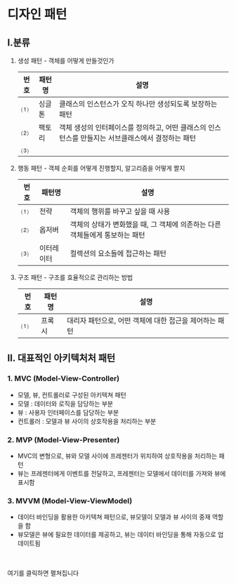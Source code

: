 
# 디자인 패턴

## Ⅰ.분류
1. 생성 패턴 - 객체를 어떻게 만들것인가

    <table>
        <thead>
            <th>번호</th>
            <th>패턴명</th>
            <th>설명</th>
        </thead>
        <tbody>
            <tr>
                <td>⑴</td>
                <td>싱글톤</td>
                <td>클래스의 인스턴스가 오직 하나만 생성되도록 보장하는 패턴</td>
            </tr>
            <tr>
                <td>⑵</td>
                <td>팩토리</td>
                <td>객체 생성의 인터페이스를 정의하고, 어떤 클래스의 인스턴스를 만들지는 서브클래스에서 결정하는 패턴</td>
            </tr>
            <tr>
                <td>⑶</td>
                <td></td>
                <td></td>
            </tr>
        </tbody>
    </table>
    
2. 행동 패턴 - 객체 순회를 어떻게 진행할지, 알고리즘을 어떻게 짤지

    <table>
        <thead>
            <th>번호</th>
            <th>패턴명</th>
            <th>설명</th>
        </thead>
        <tbody>
            <tr>
                <td>⑴</td>
                <td>전략</td>
                <td>객체의 행위를 바꾸고 싶을 때 사용</td>
            </tr>
            <tr>
                <td>⑵</td>
                <td>옵저버</td>
                <td>객체의 상태가 변화했을 때, 그 객체에 의존하는 다른 객체들에게 통보하는 패턴</td>
            </tr>
            <tr>
                <td>⑶</td>
                <td>이터레이터</td>
                <td>컬렉션의 요소들에 접근하는 패턴</td>
            </tr>
        </tbody>
    </table>

3. 구조 패턴 - 구조를 효율적으로 관리하는 방법

    <table>
        <thead>
            <th>번호</th>
            <th>패턴명</th>
            <th>설명</th>
        </thead>
        <tbody>
            <tr>
                <td>⑴</td>
                <td>프록시</td>
                <td>대리자 패턴으로, 어떤 객체에 대한 접근을 제어하는 패턴</td>
            </tr>
        </tbody>
    </table>

## Ⅱ. 대표적인 아키텍처처 패턴
### 1. MVC (Model-View-Controller)
   - 모델, 뷰, 컨트롤러로 구성된 아키텍쳐 패턴
   - 모델 : 데이터와 로직을 담당하는 부분
   - 뷰 : 사용자 인터페이스를 담당하는 부분
   - 컨트롤러 : 모델과 뷰 사이의 상호작용을 처리하는 부분

### 2. MVP (Model-View-Presenter)
   - MVC의 변형으로, 뷰와 모델 사이에 프레젠터가 위치하여 상호작용을 처리하는 패턴
   - 뷰는 프레젠터에게 이벤트를 전달하고, 프레젠터는 모델에서 데이터를 가져와 뷰에 표시함

### 3. MVVM (Model-View-ViewModel)
   - 데이터 바인딩을 활용한 아키텍쳐 패턴으로, 뷰모델이 모델과 뷰 사이의 중재 역할을 함
   - 뷰모델은 뷰에 필요한 데이터를 제공하고, 뷰는 데이터 바인딩을 통해 자동으로 업데이트됨


<br>
<br>
<details>
  <summary>여기를 클릭하면 펼쳐집니다</summary>
  <p>숨겨진 내용이 여기에 표시됩니다.</p>
</details>

<style>
  summary {
    list-style: none;
  }
  summary::-webkit-details-marker {
    display: none;
  }
</style>